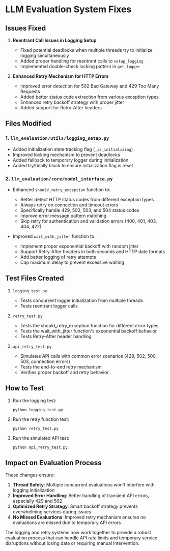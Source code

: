 # LLM Evaluation System Fixes

## Issues Fixed

1. **Reentrant Call Issues in Logging Setup**
   - Fixed potential deadlocks when multiple threads try to initialize logging simultaneously
   - Added proper handling for reentrant calls to `setup_logging`
   - Implemented double-check locking pattern in `get_logger`

2. **Enhanced Retry Mechanism for HTTP Errors**
   - Improved error detection for 502 Bad Gateway and 429 Too Many Requests
   - Added better status code extraction from various exception types
   - Enhanced retry backoff strategy with proper jitter
   - Added support for Retry-After headers

## Files Modified

### 1. `llm_evaluation/utils/logging_setup.py`
- Added initialization state tracking flag (`_is_initializing`)
- Improved locking mechanism to prevent deadlocks
- Added fallback to temporary logger during initialization
- Added try/finally block to ensure initialization flag is reset

### 2. `llm_evaluation/core/model_interface.py`
- Enhanced `should_retry_exception` function to:
  - Better detect HTTP status codes from different exception types
  - Always retry on connection and timeout errors
  - Specifically handle 429, 502, 503, and 504 status codes
  - Improve error message pattern matching
  - Skip retry for authentication and validation errors (400, 401, 403, 404, 422)

- Improved `wait_with_jitter` function to:
  - Implement proper exponential backoff with random jitter
  - Support Retry-After headers in both seconds and HTTP date formats
  - Add better logging of retry attempts
  - Cap maximum delay to prevent excessive waiting

## Test Files Created

1. `logging_test.py`
   - Tests concurrent logger initialization from multiple threads
   - Tests reentrant logger calls

2. `retry_test.py`
   - Tests the should_retry_exception function for different error types
   - Tests the wait_with_jitter function's exponential backoff behavior
   - Tests Retry-After header handling

3. `api_retry_test.py`
   - Simulates API calls with common error scenarios (429, 502, 500, 503, connection errors)
   - Tests the end-to-end retry mechanism
   - Verifies proper backoff and retry behavior

## How to Test

1. Run the logging test:
   ```
   python logging_test.py
   ```

2. Run the retry function test:
   ```
   python retry_test.py
   ```

3. Run the simulated API test:
   ```
   python api_retry_test.py
   ```

## Impact on Evaluation Process

These changes ensure:

1. **Thread Safety**: Multiple concurrent evaluations won't interfere with logging initialization
2. **Improved Error Handling**: Better handling of transient API errors, especially 429 and 502
3. **Optimized Retry Strategy**: Smart backoff strategy prevents overwhelming services during issues
4. **No Missed Evaluations**: Improved retry mechanism ensures no evaluations are missed due to temporary API errors

The logging and retry systems now work together to provide a robust evaluation process that can handle API rate limits and temporary service disruptions without losing data or requiring manual intervention. 